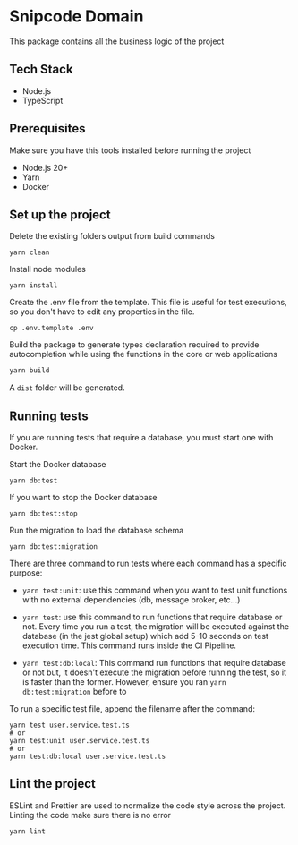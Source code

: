 # Snipcode Domain

This package contains all the business logic of the project

## Tech Stack
* Node.js
* TypeScript

## Prerequisites
Make sure you have this tools installed before running the project
* Node.js 20+
* Yarn
* Docker

## Set up the project
Delete the existing folders output from build commands
```shell
yarn clean
```
Install node modules
````shell
yarn install
````
Create the .env file from the template. This file is useful for test executions, so you don't have to edit any properties in the file.
```shell
cp .env.template .env
```

Build the package to generate types declaration required to provide autocompletion while using the functions in the core or web applications
```bash
yarn build
```
A `dist` folder will be generated.

## Running tests
If you are running tests that require a database, you must start one with Docker.

Start the Docker database
```shell
yarn db:test
```
If you want to stop the Docker database
```shell
yarn db:test:stop
```
Run the migration to load the database schema
```shell
yarn db:test:migration
```

There are three command to run tests where each command has a specific purpose:
- `yarn test:unit`: use this command when you want to test unit functions with no external dependencies (db, message broker, etc...)


- `yarn test`: use this command to run functions that require database or not. Every time you run a test, the migration will be executed against the database
  (in the jest global setup) which add 5-10 seconds on test execution time. This command runs inside the CI Pipeline.


- `yarn test:db:local`: This command run functions that require database or not but, it doesn't execute the migration before running the test, so it is faster than the former.
However, ensure you ran `yarn db:test:migration` before to 

To run a specific test file, append the filename after the command:
```shell
yarn test user.service.test.ts
# or
yarn test:unit user.service.test.ts
# or
yarn test:db:local user.service.test.ts
```

## Lint the project
ESLint and Prettier are used to normalize the code style across the project. 
Linting the code make sure there is no error
```shell
yarn lint
```
